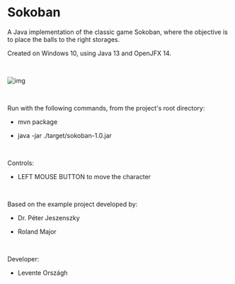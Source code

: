# Sokoban
A Java implementation of the classic game Sokoban,
where the objective is to place the balls to the right storages.

Created on Windows 10, using Java 13 and OpenJFX 14.

&nbsp;

![img](https://i.imgur.com/mPUgmPm.png)

&nbsp;

Run with the following commands, from the project's root directory:

* mvn package

* java -jar ./target/sokoban-1.0.jar

&nbsp;

Controls:

* LEFT MOUSE BUTTON to move the character

&nbsp;

Based on the example project developed by:

* Dr. Péter Jeszenszky

* Roland Major

&nbsp;

Developer:

* Levente Országh